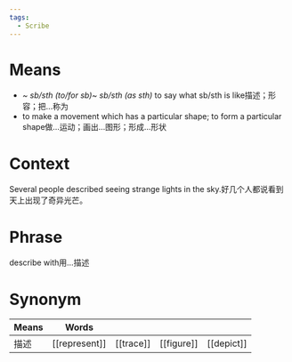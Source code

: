 ```yaml
---
tags:
  - Scribe
---
```

# Means
- *~ sb/sth (to/for sb)~ sb/sth (as sth)* to say what sb/sth is like描述；形容；把…称为
- to make a movement which has a particular shape; to form a particular shape做…运动；画出…图形；形成…形状
# Context
Several people described seeing strange lights in the sky.好几个人都说看到天上出现了奇异光芒。
# Phrase
describe with用…描述
# Synonym
| Means | Words         |           |            |            |
| ----- | ------------- | --------- | ---------- | ---------- |
| 描述    | [[represent]] | [[trace]] | [[figure]] | [[depict]] |
